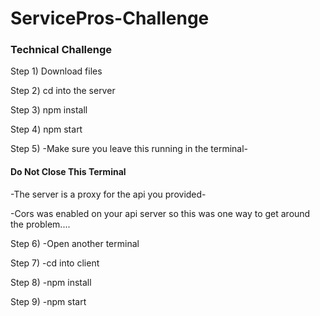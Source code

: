 # ServicePros-Challenge
<h3>Technical Challenge</h3>

Step 1)
Download files

Step 2)
cd into the server

Step 3)
npm install

Step 4)
npm start

Step 5)
-Make sure you leave this running in the terminal-

<h4>Do Not Close This Terminal</h4>


-The server is a proxy for the api you provided-


-Cors was enabled on your api server so this was one way to get around the problem....

Step 6)
-Open another terminal 

Step 7)
-cd into client

Step 8)
-npm install

Step 9)
-npm start 
